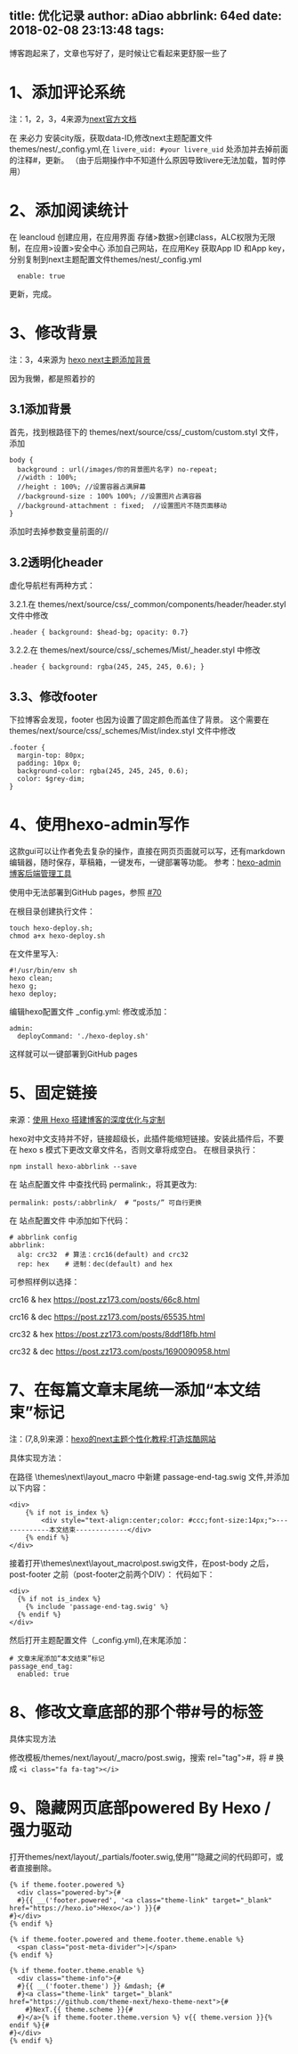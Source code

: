 title: 优化记录
author: aDiao
abbrlink: 64ed
date: 2018-02-08 23:13:48
tags:
---
博客跑起来了，文章也写好了，是时候让它看起来更舒服一些了
# 1、添加评论系统
注：1，2，3，4来源为[next官方文档](http://theme-next.iissnan.com/)

在 来必力 安装city版，获取data-ID,修改next主题配置文件themes/nest/_config.yml,在
`livere_uid: #your livere_uid` 处添加并去掉前面的注释#，更新。
（由于后期操作中不知道什么原因导致livere无法加载，暂时停用）
# 2、添加阅读统计
在 leancloud 创建应用，在应用界面 存储>数据>创建class，ALC权限为无限制，在应用>设置>安全中心 添加自己网站，在应用Key 获取App ID 和App key， 分别复制到next主题配置文件themes/nest/_config.yml
```leancloud_visitors:
  enable: true
```
更新，完成。
# 3、修改背景
注：3，4来源为 [hexo next主题添加背景
](http://xanxus.xin/2017/09/17/hexo%20next%E4%B8%BB%E9%A2%98%E6%B7%BB%E5%8A%A0%E8%83%8C%E6%99%AF/)

因为我懒，都是照着抄的
<!-- more -->

## 3.1添加背景
首先，找到根路径下的 themes/next/source/css/_custom/custom.styl 文件，添加
```
body {
  background : url(/images/你的背景图片名字) no-repeat;
  //width : 100%;
  //height : 100%; //设置容器占满屏幕
  //background-size : 100% 100%; //设置图片占满容器
  //background-attachment : fixed;  //设置图片不随页面移动
}
```
添加时去掉参数变量前面的//
## 3.2透明化header
虚化导航栏有两种方式：

3.2.1.在 themes/next/source/css/_common/components/header/header.styl 文件中修改
```
.header { background: $head-bg; opacity: 0.7}
```
3.2.2.在 themes/next/source/css/_schemes/Mist/_header.styl 中修改
```
.header { background: rgba(245, 245, 245, 0.6); }
```
## 3.3、修改footer
下拉博客会发现，footer 也因为设置了固定颜色而盖住了背景。
这个需要在 themes/next/source/css/_schemes/Mist/index.styl 文件中修改
```
.footer {
  margin-top: 80px;
  padding: 10px 0;
  background-color: rgba(245, 245, 245, 0.6);
  color: $grey-dim;
}
```

# 4、使用hexo-admin写作
这款gui可以让作者免去复杂的操作，直接在网页页面就可以写，还有markdown编辑器，随时保存，草稿箱，一键发布，一键部署等功能。
参考：[hexo-admin 博客后端管理工具](https://blog.kinpzz.com/2016/12/31/hexo-admin-backend-management/)

使用中无法部署到GitHub pages，参照 [#70](https://github.com/jaredly/hexo-admin/issues/70)

在根目录创建执行文件：
```
touch hexo-deploy.sh; 
chmod a+x hexo-deploy.sh
```

在文件里写入:
```
#!/usr/bin/env sh
hexo clean;
hexo g;
hexo deploy;
```
编辑hexo配置文件 _config.yml:
修改或添加：
```
admin:
  deployCommand: './hexo-deploy.sh'
```
这样就可以一键部署到GitHub pages


# 5、固定链接
来源：[使用 Hexo 搭建博客的深度优化与定制](https://github.com/heytxz/blog/issues/20)

hexo对中文支持并不好，链接超级长，此插件能缩短链接。安装此插件后，不要在 hexo s 模式下更改文章文件名，否则文章将成空白。
在根目录执行：
```
npm install hexo-abbrlink --save
```
在 站点配置文件 中查找代码 permalink:，将其更改为:
```
permalink: posts/:abbrlink/  # “posts/” 可自行更换
```
在 站点配置文件 中添加如下代码：
```
# abbrlink config
abbrlink:
  alg: crc32  # 算法：crc16(default) and crc32
  rep: hex    # 进制：dec(default) and hex
```
可参照样例以选择：

crc16 & hex
https://post.zz173.com/posts/66c8.html

crc16 & dec
https://post.zz173.com/posts/65535.html

crc32 & hex
https://post.zz173.com/posts/8ddf18fb.html

crc32 & dec
https://post.zz173.com/posts/1690090958.html

# 7、在每篇文章末尾统一添加“本文结束”标记

注：(7,8,9)来源：[hexo的next主题个性化教程:打造炫酷网站](http://shenzekun.cn/hexo%E7%9A%84next%E4%B8%BB%E9%A2%98%E4%B8%AA%E6%80%A7%E5%8C%96%E9%85%8D%E7%BD%AE%E6%95%99%E7%A8%8B.html)

具体实现方法：

在路径 \themes\next\layout\_macro 中新建 passage-end-tag.swig 文件,并添加以下内容：
```
<div>
    {% if not is_index %}
        <div style="text-align:center;color: #ccc;font-size:14px;">-------------本文结束-------------</div>
    {% endif %}
</div>
```
接着打开\themes\next\layout\_macro\post.swig文件，在post-body 之后， post-footer 之前（post-footer之前两个DIV）：
代码如下：
```
<div>
  {% if not is_index %}
    {% include 'passage-end-tag.swig' %}
  {% endif %}
</div>
```
然后打开主题配置文件（_config.yml),在末尾添加：
```
# 文章末尾添加“本文结束”标记
passage_end_tag:
  enabled: true
```

# 8、修改文章底部的那个带#号的标签
具体实现方法

修改模板/themes/next/layout/_macro/post.swig，搜索 rel="tag">#，将 # 换成 ```<i class="fa fa-tag"></i>```

# 9、隐藏网页底部powered By Hexo / 强力驱动

打开themes/next/layout/_partials/footer.swig,使用””隐藏之间的代码即可，或者直接删除。
```
{% if theme.footer.powered %}
  <div class="powered-by">{#
  #}{{ __('footer.powered', '<a class="theme-link" target="_blank" href="https://hexo.io">Hexo</a>') }}{#
#}</div>
{% endif %}

{% if theme.footer.powered and theme.footer.theme.enable %}
  <span class="post-meta-divider">|</span>
{% endif %}

{% if theme.footer.theme.enable %}
  <div class="theme-info">{#
  #}{{ __('footer.theme') }} &mdash; {#
  #}<a class="theme-link" target="_blank" href="https://github.com/theme-next/hexo-theme-next">{#
    #}NexT.{{ theme.scheme }}{#
  #}</a>{% if theme.footer.theme.version %} v{{ theme.version }}{% endif %}{#
#}</div>
{% endif %}
```